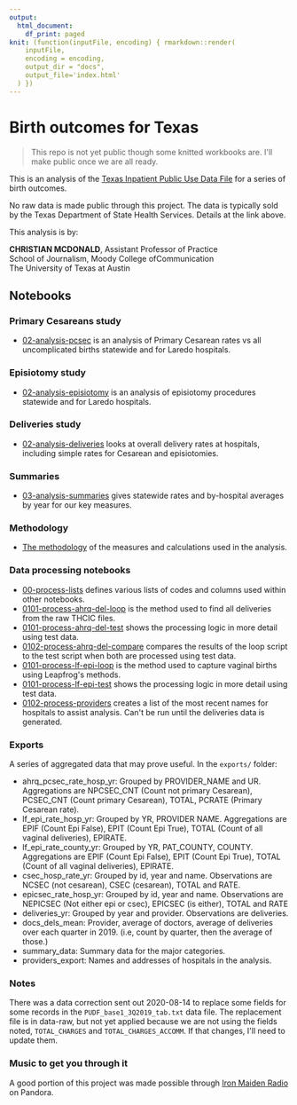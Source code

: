 ```yaml
---
output:
  html_document:
    df_print: paged
knit: (function(inputFile, encoding) { rmarkdown::render(
    inputFile,
    encoding = encoding,
    output_dir = "docs",
    output_file='index.html'
  ) })
---
```


# Birth outcomes for Texas

> This repo is not yet public though some knitted workbooks are. I'll make public once we are all ready.

This is an analysis of the [Texas Inpatient Public Use Data File](https://www.dshs.texas.gov/thcic/hospitals/Inpatientpudf.shtm) for a series of birth outcomes.

No raw data is made public through this project. The data is typically sold by the Texas Department of State Health Services. Details at the link above.

This analysis is by:

**CHRISTIAN MCDONALD**, Assistant Professor of Practice\
School of Journalism, Moody College ofCommunication\
The University of Texas at Austin

## Notebooks

### Primary Cesareans study

- [02-analysis-pcsec](https://utdata.github.io/thcic-pudf/02-analysis-pcsec.html) is an analysis of Primary Cesarean rates vs all uncomplicated births statewide and for Laredo hospitals.

### Episiotomy study

- [02-analysis-episiotomy](https://utdata.github.io/thcic-pudf/02-analysis-episiotomy.html) is an analysis of episiotomy procedures statewide and for Laredo hospitals.

### Deliveries study

- [02-analysis-deliveries](https://utdata.github.io/thcic-pudf/02-analysis-deliveries.html) looks at overall delivery rates at hospitals, including simple rates for Cesarean and episiotomies.

### Summaries

- [03-analysis-summaries](https://utdata.github.io/thcic-pudf/03-analysis-summaries.html) gives statewide rates and by-hospital averages by year for our key measures.

### Methodology

- [The methodology](https://utdata.github.io/thcic-pudf/methodology.html) of the measures and calculations used in the analysis.

### Data processing notebooks

- [00-process-lists](https://utdata.github.io/thcic-pudf/00-process-lists.html) defines various lists of codes and columns used within other notebooks.
- [0101-process-ahrq-del-loop](https://utdata.github.io/thcic-pudf/0101-process-ahrq-del-loop.html) is the method used to find all deliveries from the raw THCIC files.
- [0101-process-ahrq-del-test](https://utdata.github.io/thcic-pudf/0101-process-ahrq-del-test.html) shows the processing logic in more detail using test data.
- [0102-process-ahrq-del-compare](https://utdata.github.io/thcic-pudf/0102-process-ahrq-del-compare.html) compares the results of the loop script to the test script when both are processed using test data.
- [0101-process-lf-epi-loop](https://utdata.github.io/thcic-pudf/0101-process-lf-epi-loop.html) is the method used to capture vaginal births using Leapfrog's methods.
- [0101-process-lf-epi-test](https://utdata.github.io/thcic-pudf/0101-process-lf-epi-test.html) shows the processing logic in more detail using test data.
- [0102-process-providers](https://utdata.github.io/thcic-pudf/0102-process-providers.html) creates a list of the most recent names for hospitals to assist analysis. Can't be run until the deliveries data is generated.

### Exports

A series of aggregated data that may prove useful. In the `exports/` folder:

- ahrq_pcsec_rate_hosp_yr: Grouped by PROVIDER_NAME and UR. Aggregations are NPCSEC_CNT (Count not primary Cesarean), PCSEC_CNT (Count primary Cesarean), TOTAL, PCRATE (Primary Cesarean rate).
- lf_epi_rate_hosp_yr: Grouped by YR, PROVIDER NAME. Aggregations are EPIF (Count Epi False), EPIT (Count Epi True), TOTAL (Count of all vaginal deliveries), EPIRATE.
- lf_epi_rate_county_yr: Grouped by YR, PAT_COUNTY, COUNTY. Aggregations are EPIF (Count Epi False), EPIT (Count Epi True), TOTAL (Count of all vaginal deliveries), EPIRATE.
- csec_hosp_rate_yr: Grouped by id, year and name. Observations are NCSEC (not cesarean), CSEC (cesarean), TOTAL and RATE.
- epicsec_rate_hosp_yr: Grouped by id, year and name. Observations are NEPICSEC (Not either epi or csec), EPICSEC (is either), TOTAL and RATE
- deliveries_yr: Grouped by year and provider. Observations are deliveries.
- docs_dels_mean: Provider, average of doctors, average of deliveries over each quarter in 2019. (i.e, count by quarter, then the average of those.)
- summary_data: Summary data for the major categories.
- providers_export: Names and addresses of hospitals in the analysis.

### Notes

There was a data correction sent out 2020-08-14 to replace some fields for some records in the `PUDF_base1_3Q2019_tab.txt` data file. The replacement file is in data-raw, but not yet applied because we are not using the fields noted, `TOTAL_CHARGES` and `TOTAL_CHARGES_ACCOMM`. If that changes, I'll need to update them.

### Music to get you through it

A good portion of this project was made possible through [Iron Maiden Radio](https://www.pandora.com/station/play/847050113183194133) on Pandora.
